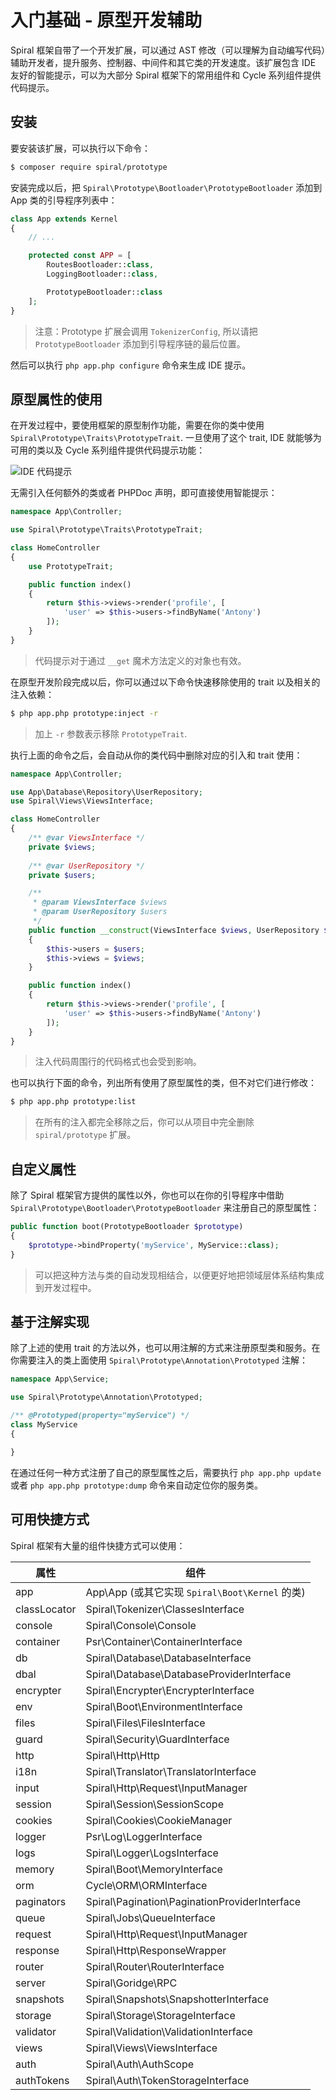 # 入门基础 - 原型开发辅助

Spiral 框架自带了一个开发扩展，可以通过 AST 修改（可以理解为自动编写代码）辅助开发者，提升服务、控制器、中间件和其它类的开发速度。该扩展包含 IDE 友好的智能提示，可以为大部分 Spiral 框架下的常用组件和 Cycle 系列组件提供代码提示。

## 安装
要安装该扩展，可以执行以下命令：

```bash
$ composer require spiral/prototype
```

安装完成以后，把 `Spiral\Prototype\Bootloader\PrototypeBootloader` 添加到 App 类的引导程序列表中：

```php
class App extends Kernel
{
    // ...

    protected const APP = [
        RoutesBootloader::class,
        LoggingBootloader::class,

        PrototypeBootloader::class
    ];
}
```

> 注意：Prototype 扩展会调用 `TokenizerConfig`, 所以请把 `PrototypeBootloader` 添加到引导程序链的最后位置。

然后可以执行 `php app.php configure` 命令来生成 IDE 提示。

## 原型属性的使用

在开发过程中，要使用框架的原型制作功能，需要在你的类中使用 `Spiral\Prototype\Traits\PrototypeTrait`. 一旦使用了这个 trait, IDE 就能够为可用的类以及 Cycle 系列组件提供代码提示功能：

![IDE 代码提示](https://user-images.githubusercontent.com/796136/67619538-8f0c8c80-f805-11e9-9cd8-0597133bf33a.gif)

无需引入任何额外的类或者 PHPDoc 声明，即可直接使用智能提示：

```php
namespace App\Controller;

use Spiral\Prototype\Traits\PrototypeTrait;

class HomeController
{
    use PrototypeTrait;

    public function index()
    {
        return $this->views->render('profile', [
            'user' => $this->users->findByName('Antony')
        ]);
    }
}
```

> 代码提示对于通过 `__get` 魔术方法定义的对象也有效。

在原型开发阶段完成以后，你可以通过以下命令快速移除使用的 trait 以及相关的注入依赖：

```bash
$ php app.php prototype:inject -r
```

> 加上 `-r` 参数表示移除 `PrototypeTrait`.

执行上面的命令之后，会自动从你的类代码中删除对应的引入和 trait 使用：

```php
namespace App\Controller;

use App\Database\Repository\UserRepository;
use Spiral\Views\ViewsInterface;

class HomeController
{
    /** @var ViewsInterface */
    private $views;
    
    /** @var UserRepository */
    private $users;

    /**
     * @param ViewsInterface $views
     * @param UserRepository $users
     */
    public function __construct(ViewsInterface $views, UserRepository $users)
    {
        $this->users = $users;
        $this->views = $views;
    }

    public function index()
    {
        return $this->views->render('profile', [
            'user' => $this->users->findByName('Antony')
        ]);
    }
}
```

> 注入代码周围行的代码格式也会受到影响。

也可以执行下面的命令，列出所有使用了原型属性的类，但不对它们进行修改：

```bash
$ php app.php prototype:list
```

> 在所有的注入都完全移除之后，你可以从项目中完全删除 `spiral/prototype` 扩展。

## 自定义属性

除了 Spiral 框架官方提供的属性以外，你也可以在你的引导程序中借助 `Spiral\Prototype\Bootloader\PrototypeBootloader` 来注册自己的原型属性：

```php
public function boot(PrototypeBootloader $prototype)
{
    $prototype->bindProperty('myService', MyService::class);
}
```

> 可以把这种方法与类的自动发现相结合，以便更好地把领域层体系结构集成到开发过程中。

## 基于注解实现

除了上述的使用 trait 的方法以外，也可以用注解的方式来注册原型类和服务。在你需要注入的类上面使用 `Spiral\Prototype\Annotation\Prototyped` 注解：

```php
namespace App\Service;

use Spiral\Prototype\Annotation\Prototyped;

/** @Prototyped(property="myService") */
class MyService
{

}
```

在通过任何一种方式注册了自己的原型属性之后，需要执行 `php app.php update` 或者 `php app.php prototype:dump` 命令来自动定位你的服务类。

## 可用快捷方式

Spiral 框架有大量的组件快捷方式可以使用：

属性 | 组件
--- | ---
app | App\App (或其它实现 `Spiral\Boot\Kernel` 的类)
classLocator | Spiral\Tokenizer\ClassesInterface
console | Spiral\Console\Console
container | Psr\Container\ContainerInterface
db | Spiral\Database\DatabaseInterface
dbal | Spiral\Database\DatabaseProviderInterface
encrypter | Spiral\Encrypter\EncrypterInterface
env | Spiral\Boot\EnvironmentInterface
files | Spiral\Files\FilesInterface
guard | Spiral\Security\GuardInterface
http | Spiral\Http\Http
i18n | Spiral\Translator\TranslatorInterface
input | Spiral\Http\Request\InputManager
session | Spiral\Session\SessionScope
cookies | Spiral\Cookies\CookieManager
logger | Psr\Log\LoggerInterface
logs | Spiral\Logger\LogsInterface
memory | Spiral\Boot\MemoryInterface
orm | Cycle\ORM\ORMInterface
paginators | Spiral\Pagination\PaginationProviderInterface
queue | Spiral\Jobs\QueueInterface
request | Spiral\Http\Request\InputManager
response | Spiral\Http\ResponseWrapper
router | Spiral\Router\RouterInterface
server | Spiral\Goridge\RPC
snapshots | Spiral\Snapshots\SnapshotterInterface
storage | Spiral\Storage\StorageInterface
validator | Spiral\Validation\ValidationInterface
views | Spiral\Views\ViewsInterface
auth | Spiral\Auth\AuthScope
authTokens | Spiral\Auth\TokenStorageInterface
